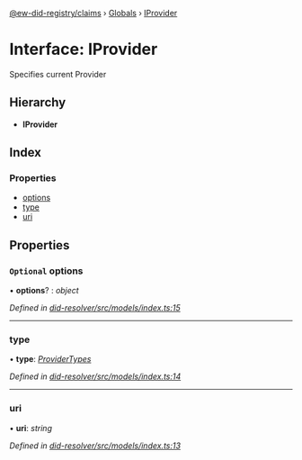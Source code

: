 [@ew-did-registry/claims](../README.md) › [Globals](../globals.md) › [IProvider](iprovider.md)

# Interface: IProvider

Specifies current Provider

## Hierarchy

* **IProvider**

## Index

### Properties

* [options](iprovider.md#optional-options)
* [type](iprovider.md#type)
* [uri](iprovider.md#uri)

## Properties

### `Optional` options

• **options**? : *object*

*Defined in [did-resolver/src/models/index.ts:15](https://github.com/energywebfoundation/ew-did-registry/blob/b6dc9ee/packages/did-resolver/src/models/index.ts#L15)*

___

###  type

• **type**: *[ProviderTypes](../enums/providertypes.md)*

*Defined in [did-resolver/src/models/index.ts:14](https://github.com/energywebfoundation/ew-did-registry/blob/b6dc9ee/packages/did-resolver/src/models/index.ts#L14)*

___

###  uri

• **uri**: *string*

*Defined in [did-resolver/src/models/index.ts:13](https://github.com/energywebfoundation/ew-did-registry/blob/b6dc9ee/packages/did-resolver/src/models/index.ts#L13)*
